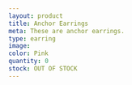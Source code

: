 ```yaml
---
layout: product
title: Anchor Earrings
meta: These are anchor earrings. 
type: earring
image:
color: Pink
quantity: 0
stock: OUT OF STOCK
---
```


